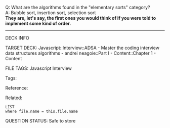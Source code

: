 Q: What are the algorithms found in the "elementary sorts" category?  
A: Bubble sort, insertion sort, selection sort  
**They are, let's say, the first ones you would think of if you were told to implement some kind of order.**
<!--ID: 1690376045976-->

---

DECK INFO

TARGET DECK: Javascript::Interview::ADSA - Master the coding interview data structures algorithms - andrei neagoie::Part I - Content::Chapter 1 - Content

FILE TAGS: Javascript Interview

Tags:

Reference:

Related:

```dataview
LIST
where file.name = this.file.name
```

QUESTION STATUS: Safe to store